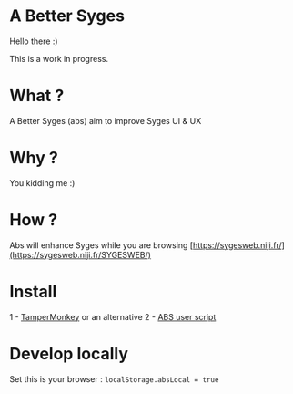 # A Better Syges

Hello there :)

This is a work in progress.

# What ?

A Better Syges (abs) aim to improve Syges UI & UX

# Why ?

You kidding me :)

# How ?

Abs will enhance Syges while you are browsing [https://sygesweb.niji.fr/](https://sygesweb.niji.fr/SYGESWEB/)

# Install

1 - [TamperMonkey](https://chrome.google.com/webstore/detail/tampermonkey/dhdgffkkebhmkfjojejmpbldmpobfkfo) or an alternative
2 - [ABS user script](https://greasyfork.org/fr/scripts/31837-a-better-syges)

# Develop locally

Set this is your browser : `localStorage.absLocal = true`

